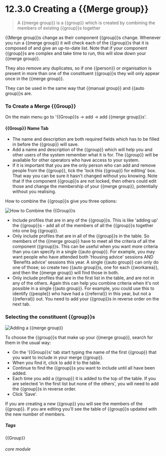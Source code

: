# 12.3.0  <i class="fa fa-users"></i> Creating a {{Merge group}}

> A {{merge group}} is a {{group}} which is created by combining the members of existing {{group}}s together



{{Merge group}}s change as their component {{group}}s change. Whenever you run a {{merge group}} it will check each of the {{group}}s that it is composed of and give an up-to-date list.  Note that if your component {{group}}s are complex and take time to run, this will slow down your {{merge group}}.

They also remove any duplicates, so if one {{person}} or organisation is present in more than one of the constituent {{group}}s they will only appear once in the {{merge group}}. 

They can be used in the same way that {{manual group}} and {{auto group}}s are.

### To Create a Merge {{Group}}

On the main menu go to '{{Group}}s -> add -> add {{merge group}}s'. 


#### {{Group}} Name Tab

- The name and description are both required fields which has to be filled in before the {{group}} will save.
- Add a name and description of the {{group}} which will help you and other users of the system remember what it is for. The {{group}} will be available for other operators who have access to your system.
- If it is important that you are the only person who can add and remove people from the {{group}}, tick the 'lock this {{group}} for editing' box. That way you can be sure it hasn't changed without you knowing.  Note that if the component {{group}}s are not locked, then others could edit those and change the membership of your {{merge group}}, potentially without you realising.

How to combine the {{group}}s give you three options:

![How to Combine the {{Group}}s](12.3.0a.png)

- Include profiles that are in any of the {{group}}s.  This is like 'adding up' the {{group}}s - add all of the members of all the {{group}}s together into one big {{group}}.
- Only include profiles that are in all of the {{group}}s in the table.  So members of the {{merge group}} have to meet all the criteria of all the component {{group}}s.  This can be useful when you want more criteria than you can specify in a single {{auto group}}.  For example, you may want people who have attended both 'Housing advice' sessions AND 'Benefits advice' sessions this year.  A single {{auto group}} can only do one of those; so create two {{auto group}}s, one for each {{workarea}}, and then the {{merge group}} will find those in both.
- Only include profiles that are in the first list in the table, and are not in any of the others.  Again this can help you combine criteria when it's not possible in a single {{auto group}}.  For example, you could use this to identify {{people}} who have had a {{referral}} in this year, but not a {{referral}} out.  You need to add your {{group}}s in reverse order on the next tab.

### Selecting the constituent {{group}}s 

![Adding a {{merge group}}](183a.png)

To choose the {{group}}s that make up your {{merge group}}, search for them in the usual way:

- On the '{{Group}}s' tab start typing the name of the first {{group}} that you want to include in your merge {{group}}.
- When you find it, click to add it to the table. 
- Continue to find the {{group}}s you want to include until all have been added.
- Each time you add a {{group}} it is added to the top of the table.  If you are selected 'in the first list but none of the others', you will need to add the {{group}}s in reverse order.
- Click 'Save'. 

If you are creating a new {{group}} you will see the members of the {{group}}.  If you are editing you'll see the table of {{group}}s updated with the new number of members.

##### Tags
{{Group}}

###### core module

